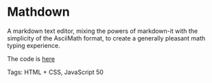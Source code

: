 # Mathdown

A markdown text editor,
mixing the powers of markdown-it
with the simplicity of the AsciiMath format,
to create a generally pleasant math typing experience.

The code is [here](https://github.com/hhhhhhhhhn/mathdown)

Tags: HTML + CSS, JavaScript
50
